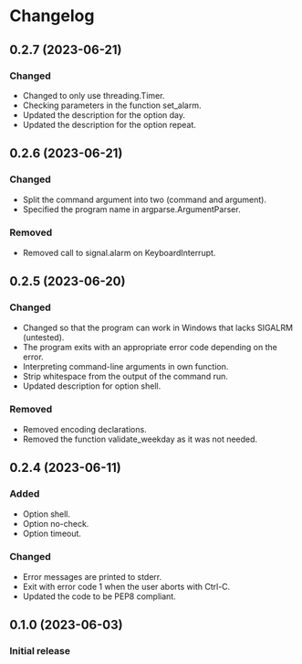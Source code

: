# Changelog

## 0.2.7 (2023-06-21)

### Changed
- Changed to only use threading.Timer.
- Checking parameters in the function set_alarm.
- Updated the description for the option day.
- Updated the description for the option repeat.

## 0.2.6 (2023-06-21)

### Changed
- Split the command argument into two (command and argument).
- Specified the program name in argparse.ArgumentParser.

### Removed
- Removed call to signal.alarm on KeyboardInterrupt.

## 0.2.5 (2023-06-20)

### Changed
- Changed so that the program can work in Windows that lacks SIGALRM (untested).
- The program exits with an appropriate error code depending on the error.
- Interpreting command-line arguments in own function.
- Strip whitespace from the output of the command run.
- Updated description for option shell.

### Removed
- Removed encoding declarations.
- Removed the function validate_weekday as it was not needed.

## 0.2.4 (2023-06-11)

### Added
- Option shell.
- Option no-check.
- Option timeout.

### Changed
- Error messages are printed to stderr.
- Exit with error code 1 when the user aborts with Ctrl-C.
- Updated the code to be PEP8 compliant.

## 0.1.0 (2023-06-03)

### Initial release
